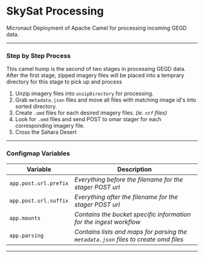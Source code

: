 # SkySat Processing
Micronaut Deployment of Apache Camel for processing incoming GEGD data.

---

### Step by Step Process
This camel hump is the second of two stages in processing GEGD data.
After the first stage, zipped imagery files will be placed into a
temprary directory for this stage to pick up and process

1. Unzip imagery files into `unzipDirectory` for processing.
2. Grab `metadata.json` files and move all files with matching image id's into sorted directory.
3. Create `.omd` files for each desired imagery files. *(ie. `ntf` files)*
4. Look for `.omd` files and send POST to omar stager for each corresponding imagery file. 
5. Cross the Sahara Desert

---

### Configmap Variables

Variable     | Description
------------ | -----------
`app.post.url.prefix` | *Everything before the filename for the stager POST url*
`app.post.url.suffix` | *Everything after the filename for the stager POST url*
`app.mounts` | *Contains the bucket specific information for the ingest workflow*
`app.parsing` | *Contains lists and maps for parsing the `metadata.json` files to create omd files*
---